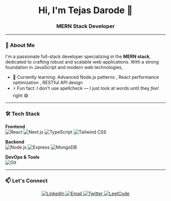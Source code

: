 <h1 align="center">Hi, I'm Tejas Darode 👋</h1>
<h3 align="center">MERN Stack Developer 

---

### 🚀 About Me

I'm a passionate full-stack developer specializing in the **MERN stack**, dedicated to crafting robust and scalable web applications. With a strong foundation in JavaScript and modern web technologies, 

- 🌱 Currently learning: Advanced Node.js patterns , React performance optimization , RESTful API design
- ⚡ Fun fact: I don't use spellcheck — I just look at words until they *feel* right 😄
  
---

### 🛠 Tech Stack

**Frontend**  
![React](https://img.shields.io/badge/-React-61DAFB?logo=react&logoColor=white&style=flat)
![Next.js](https://img.shields.io/badge/-Next.js-000000?logo=next.js&logoColor=white&style=flat)
![TypeScript](https://img.shields.io/badge/-TypeScript-3178C6?logo=typescript&logoColor=white&style=flat)
![Tailwind CSS](https://img.shields.io/badge/-Tailwind_CSS-38B2AC?logo=tailwind-css&logoColor=white&style=flat)

**Backend**  
![Node.js](https://img.shields.io/badge/-Node.js-339933?logo=node.js&logoColor=white&style=flat)
![Express](https://img.shields.io/badge/-Express-000000?logo=express&logoColor=white&style=flat)
![MongoDB](https://img.shields.io/badge/-MongoDB-47A248?logo=mongodb&logoColor=white&style=flat)

**DevOps & Tools**  
![Git](https://img.shields.io/badge/-Git-F05032?logo=git&logoColor=white&style=flat)

---

### 📫 Let's Connect

<p align="center">
  <a href="https://linkedin.com/in/tejas-darode-15a257218" target="_blank">
    <img src="https://img.shields.io/badge/-LinkedIn-0A66C2?logo=linkedin&logoColor=white&style=for-the-badge" alt="LinkedIn" />
  </a>
  <a href="mailto:tejasdarode17@gmail.com">
    <img src="https://img.shields.io/badge/-Email-EA4335?logo=gmail&logoColor=white&style=for-the-badge" alt="Email" />
  </a>
  <a href="https://twitter.com/tejasdarode17" target="_blank">
    <img src="https://img.shields.io/badge/-Twitter-1DA1F2?logo=twitter&logoColor=white&style=for-the-badge" alt="Twitter" />
  </a>
  <a href="https://leetcode.com/tejasdarode/" target="_blank">
    <img src="https://img.shields.io/badge/-LeetCode-FFA116?logo=leetcode&logoColor=white&style=for-the-badge" alt="LeetCode" />
  </a>
</p>

